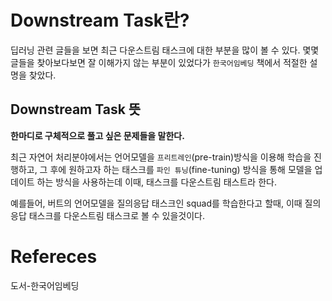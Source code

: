 # Downstream Task란?
딥러닝 관련 글들을 보면 최근 다운스트림 태스크에 대한 부분을 많이 볼 수 있다. 몇몇 글들을 찾아보다보면 잘 이해가지 않는 부분이 있었다가 `한국어임베딩` 책에서 적절한 설명을 찾았다.

## Downstream Task 뜻
**한마디로 구체적으로 풀고 싶은 문제들을 말한다.**   
  
최근 자연어 처리분야에서는 언어모델을 `프리트레인`(pre-train)방식을 이용해 학습을 진행하고, 그 후에 원하고자 하는 태스크를 `파인 튜닝`(fine-tuning) 방식을 통해 모델을 업데이트 하는 방식을 사용하는데 이때, 태스크를 다운스트림 태스트라 한다.  
  
예를들어, 버트의 언어모델을 질의응답 태스크인 squad를 학습한다고 할때, 이때 질의응답 태스크를 다운스트림 태스크로 볼 수 있을것이다.

# Refereces
도서-한국어임베딩